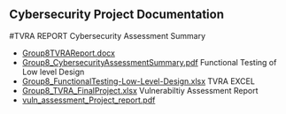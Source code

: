 ## Cybersecurity Project Documentation

#TVRA REPORT
  Cybersecurity Assessment Summary
- [Group8TVRAReport.docx](Cybersecurity%20Project/Group8TVRAReport.docx) 
- [Group8_CybersecurityAssessmentSummary.pdf](Cybersecurity%20Project/Group8_CybersecurityAssessmentSummary.pdf) 
  Functional Testing of Low level Design
- [Group8_FunctionalTesting-Low-Level-Design.xlsx](Cybersecurity%20Project/Group8_FunctionalTesting-Low-Level-Design.xlsx) 
  TVRA EXCEL
- [Group8_TVRA_FinalProject.xlsx](Cybersecurity%20Project/Group8_TVRA_FinalProject.xlsx) 
  Vulnerabiltiy Assessment Report
- [vuln_assessment_Project_report.pdf](Cybersecurity%20Project/vuln_assessment_Project_report.pdf) 

